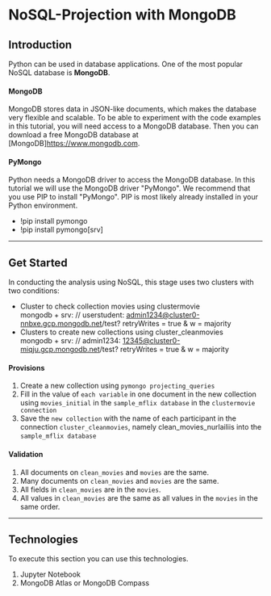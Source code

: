 # NoSQL-Projection with MongoDB
## Introduction
Python can be used in database applications. One of the most popular NoSQL database is **MongoDB**.
#### MongoDB
MongoDB stores data in JSON-like documents, which makes the database very flexible and scalable. To be able to experiment with the code examples in this tutorial, you will need access to a MongoDB database. Then you can download  a free MongoDB database at [MongoDB]https://www.mongodb.com.
#### PyMongo
Python needs a MongoDB driver to access the MongoDB database. In this tutorial we will use the MongoDB driver "PyMongo". We recommend that you use PIP to install "PyMongo". PIP is most likely already installed in your Python environment.
- !pip install pymongo
- !pip install pymongo[srv]
---
## Get Started
In conducting the analysis using NoSQL, this stage uses two clusters with two conditions:
- Cluster to check collection movies using clustermovie <br>
  mongodb + srv: // userstudent: admin1234@cluster0-nnbxe.gcp.mongodb.net/test? retryWrites = true & w = majority
- Clusters to create new collections using cluster_cleanmovies <br>
  mongodb + srv: // admin1234: 12345@cluster0-miqju.gcp.mongodb.net/test? retryWrites = true & w = majority
#### Provisions
1. Create a new collection using ```pymongo projecting_queries```
2. Fill in the value of ```each variable``` in one document in the new collection using ```movies_initial``` in the ```sample_mflix database``` in the ```clustermovie connection```
3. Save the ```new collection``` with the name of each participant in the connection ```cluster_cleanmovies```, namely clean_movies_nurlailiis into the ```sample_mflix database```
#### Validation
1. All documents on ```clean_movies``` and ```movies``` are the same.
2. Many documents on ```clean_movies``` and ```movies``` are the same.
3. All fields in ```clean_movies``` are in the ```movies```.
4. All values in ```clean_movies``` are the same as all values in the ```movies``` in the same order.
---
## Technologies
To execute this section you can use this technologies.
1. Jupyter Notebook
2. MongoDB Atlas or MongoDB Compass
